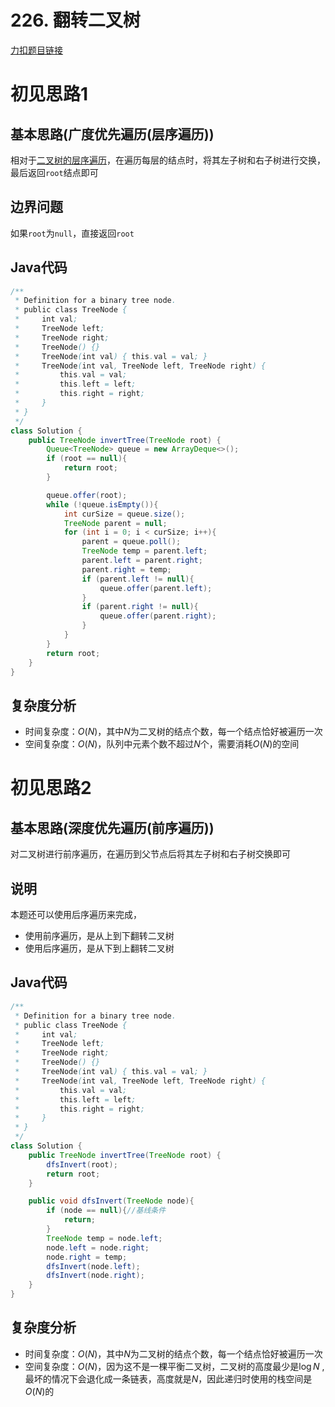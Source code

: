 # 226. 翻转二叉树

[力扣题目链接](https://leetcode-cn.com/problems/invert-binary-tree/)


# 初见思路1

## 基本思路(广度优先遍历(层序遍历))

相对于<a href="./0102. 二叉树的层序遍历.md">二叉树的层序遍历</a>，在遍历每层的结点时，将其左子树和右子树进行交换，最后返回`root`结点即可

## 边界问题

如果`root`为`null`，直接返回`root`

## Java代码
```java
/**
 * Definition for a binary tree node.
 * public class TreeNode {
 *     int val;
 *     TreeNode left;
 *     TreeNode right;
 *     TreeNode() {}
 *     TreeNode(int val) { this.val = val; }
 *     TreeNode(int val, TreeNode left, TreeNode right) {
 *         this.val = val;
 *         this.left = left;
 *         this.right = right;
 *     }
 * }
 */
class Solution {
    public TreeNode invertTree(TreeNode root) {
        Queue<TreeNode> queue = new ArrayDeque<>();
        if (root == null){
            return root;
        }

        queue.offer(root);
        while (!queue.isEmpty()){
            int curSize = queue.size();
            TreeNode parent = null;
            for (int i = 0; i < curSize; i++){
                parent = queue.poll();
                TreeNode temp = parent.left;
                parent.left = parent.right;
                parent.right = temp;
                if (parent.left != null){
                    queue.offer(parent.left);
                }
                if (parent.right != null){
                    queue.offer(parent.right);
                }
            }
        }
        return root;
    }
}
```

## 复杂度分析
- 时间复杂度：$O(N)$，其中$N$为二叉树的结点个数，每一个结点恰好被遍历一次
- 空间复杂度：$O(N)$，队列中元素个数不超过$N$个，需要消耗$O(N)$的空间

# 初见思路2

## 基本思路(深度优先遍历(前序遍历))

对二叉树进行前序遍历，在遍历到父节点后将其左子树和右子树交换即可

## 说明

本题还可以使用后序遍历来完成，

- 使用前序遍历，是从上到下翻转二叉树
- 使用后序遍历，是从下到上翻转二叉树

## Java代码
```java
/**
 * Definition for a binary tree node.
 * public class TreeNode {
 *     int val;
 *     TreeNode left;
 *     TreeNode right;
 *     TreeNode() {}
 *     TreeNode(int val) { this.val = val; }
 *     TreeNode(int val, TreeNode left, TreeNode right) {
 *         this.val = val;
 *         this.left = left;
 *         this.right = right;
 *     }
 * }
 */
class Solution {
    public TreeNode invertTree(TreeNode root) {
        dfsInvert(root);
        return root;
    }

    public void dfsInvert(TreeNode node){
        if (node == null){//基线条件
            return;
        }
        TreeNode temp = node.left;
        node.left = node.right;
        node.right = temp;
        dfsInvert(node.left);
        dfsInvert(node.right);
    } 
}
```

## 复杂度分析
- 时间复杂度：$O(N)$，其中$N$为二叉树的结点个数，每一个结点恰好被遍历一次
- 空间复杂度：$O(N)$，因为这不是一棵平衡二叉树，二叉树的高度最少是$\log N$ , 最坏的情况下会退化成一条链表，高度就是$N$，因此递归时使用的栈空间是$O(N)$的